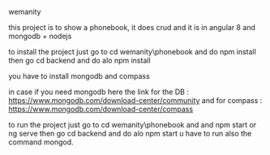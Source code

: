 wemanity

this project is to show a phonebook, it does crud and it is in angular 8 and mongodb + nodejs

to install the project just go to cd wemanity\phonebook and do npm install then go cd backend and do alo npm install

you have to install mongodb and compass

in case if you need mongodb here the link for the DB : https://www.mongodb.com/download-center/community and for compass : https://www.mongodb.com/download-center/compass

to run the project just go to cd wemanity\phonebook and and npm start or ng serve then go cd backend and do alo npm start u have to run also the command mongod.
